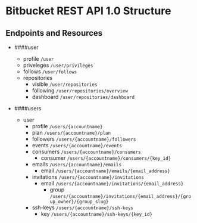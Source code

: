 Bitbucket REST API 1.0 Structure
================================

Endpoints and Resources
-----------------------

* ####user
  * profile `/user`
  * priveleges `/user/privileges`
  * follows `/user/follows`
  * repositories 
    * visible `/user/repositories`
    * following `/user/repositories/overview`
    * dashboard `/user/repositories/dashboard`

* ####users
  * user 
    * profile `/users/{accountname}`
    * plan `/users/{accountname}/plan`
    * followers `/users/{accountname}/followers`
    * events `/users/{accountname}/events`
    * consumers `/users/{accountname}/consumers`
      * consumer `/users/{accountname}/consumers/{key_id}`
    * emails `/users/{accountname}/emails`
      * email `/users/{accountname}/emails/{email_address}`
    * invitations `/users/{accountname}/invitations`
      * email `/users/{accountname}/invitations/{email_address}`
        * group `/users/{accountname}/invitations/{email_address}/{group_owner}/{group_slug}`
    * ssh-keys `/users/{accountname}/ssh-keys`
      * key `/users/{accountname}/ssh-keys/{key_id}`
      

